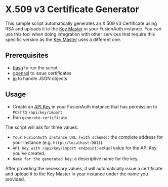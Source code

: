 # X.509 v3 Certificate Generator

This sample script automatically generates an X.509 v3 Certificate using RSA and uploads it to the [Key Master](https://fusionauth.io/docs/v1/tech/core-concepts/key-master) in your FusionAuth instance. You can use this tool when doing integration with other services that require this specific version as the [Key Master](https://fusionauth.io/docs/v1/tech/core-concepts/key-master) uses a different one.

## Prerequisites

- [bash](https://www.gnu.org/software/bash/) to run the script
- [openssl](https://stedolan.github.io/jq/) to issue certificates
- [jq](https://www.openssl.org/) to handle JSON objects

## Usage

* Create an [API Key](https://fusionauth.io/docs/v1/tech/apis/authentication#api-key-authentication) in your FusionAuth instance that has permission to `POST` to `/api/key/import`.
* Run `generate-certificate`.

The script will ask for three values:

- `Your FusionAuth instance URL (with scheme)`: the complete address for your instance (e.g. `http://localhost:9011`).
- `API Key with /api/key/import endpoint`: actual value for the API Key you've created.
- `Name for the generated key`: a descriptive name for the key. 

After providing the necessary values, it will automatically issue a certificate and upload it to the Key Master in your instance under the name you provided.
